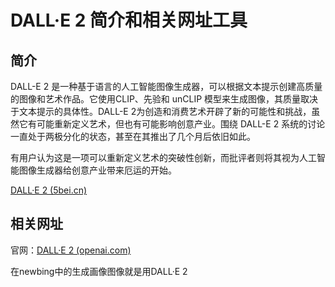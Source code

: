 # DALL·E 2 简介和相关网址工具

## 简介

DALL-E 2 是一种基于语言的人工智能图像生成器，可以根据文本提示创建高质量的图像和艺术作品。它使用CLIP、先验和 unCLIP 模型来生成图像，其质量取决于文本提示的具体性。DALL-E 2为创造和消费艺术开辟了新的可能性和挑战，虽然它有可能重新定义艺术，但也有可能影响创意产业。围绕 DALL-E 2 系统的讨论一直处于两极分化的状态，甚至在其推出了几个月后依旧如此。

有用户认为这是一项可以重新定义艺术的突破性创新，而批评者则将其视为人工智能图像生成器给创意产业带来厄运的开始。

[DALL·E 2 (5bei.cn)](https://www.5bei.cn/repair-picture-with-mouse.html)

## 相关网址

官网：[DALL·E 2 (openai.com)](https://openai.com/dall-e-2)

在newbing中的生成画像图像就是用DALL·E 2
